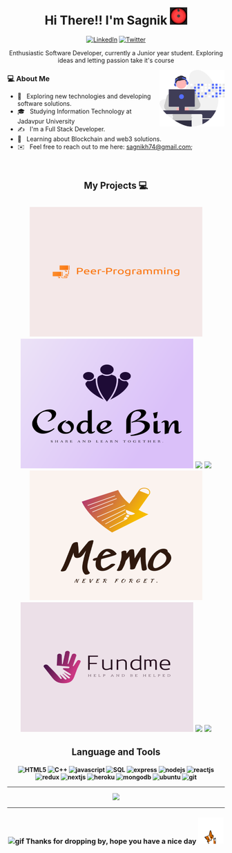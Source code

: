 <p>
  <h1 align = "center"> Hi There!! I'm Sagnik <img src="https://github.com/SagnikH/SagnikH/blob/master/79dn.gif" width="40" height="40" /> </h1>
</p>

<p align = "center">
  <a href = "https://www.linkedin.com/in/sagnik-haldar-126b661b0/"><img src="https://img.shields.io/badge/LinkedIn-0A66C2?style=for-the-badge&logo=linkedin&logoColor=white" alt="LinkedIn" /></a>
  <a href = "https://twitter.com/light_eliee"><img src="https://img.shields.io/badge/Twitter-1DA1F2?style=for-the-badge&logo=twitter&logoColor=white" alt="Twitter" /></a>
</p>

<p align="center">Enthusiastic Software Developer, currently a Junior year student. Exploring ideas and letting passion take it's course</p>

<img src="https://github.com/SagnikH/SagnikH/blob/master/dev.svg" style="width:30%;" align="right"/>

### 💻 About Me

- 🤔 &nbsp; Exploring new technologies and developing software solutions.
- 🎓 &nbsp; Studying Information Technology at Jadavpur University
- ✍️ &nbsp; I'm a Full Stack Developer.
- 🧠 &nbsp; Learning about Blockchain and web3 solutions.
- ✉️ &nbsp; Feel free to reach out to me here: <sagnikh74@gmail.com>;
<br/>

<h2 align = "center"> My Projects 💻<h2>
<p align = "center">
  <img width = "400" height = "300" src = "https://github.com/SagnikH/Peer-Programming/blob/master/default.svg" />
  <img width = "400" height = "300" src = "https://github.com/SagnikH/SagnikH/blob/master/codeBin.svg" />
  <a href = "https://github.com/SagnikH/Peer-Programming"><img src = "https://github-readme-stats.vercel.app/api/pin/?username=SagnikH&repo=Peer-Programming&theme=calm"/></a>
  <a href = "https://github.com/SagnikH/dip_bin"><img src = "https://github-readme-stats.vercel.app/api/pin/?username=SagnikH&repo=dip_bin&theme=calm"/></a>
  <img width = "400" height = "300" src = "https://github.com/SagnikH/SagnikH/blob/master/memo.svg" />
  <img width = "400" height = "300" src = "https://github.com/SagnikH/fundme/blob/main/default.svg" />
  <a href = "https://github.com/SagnikH/ReLink"><img src = "https://github-readme-stats.vercel.app/api/pin/?username=SagnikH&repo=ReLink&theme=calm"/></a>
  <a href = "https://github.com/SagnikH/fundme"><img src = "https://github-readme-stats.vercel.app/api/pin/?username=SagnikH&repo=fundme&theme=calm"/></a>
</p>
 

<h2 align="center">Language and Tools<h4>
 <p align="center">
   <img src="https://cdn.jsdelivr.net/gh/devicons/devicon/icons/html5/html5-plain-wordmark.svg" alt="HTML5" width="40" height="40"/>
   <img src="https://cdn.jsdelivr.net/gh/devicons/devicon/icons/cplusplus/cplusplus-plain.svg" alt="C++" width="40" height="40"/>
   <img src="https://cdn.jsdelivr.net/gh/devicons/devicon/icons/javascript/javascript-plain.svg" alt="javascript" width="40" height="40"/>
   <img src="https://cdn.jsdelivr.net/gh/devicons/devicon/icons/mysql/mysql-plain.svg" alt="SQL" width="40" height"40"/>
   <img src="https://cdn.jsdelivr.net/gh/devicons/devicon/icons/express/express-original-wordmark.svg" alt="express" width="40" height="40"/>
   <img src="https://cdn.jsdelivr.net/gh/devicons/devicon/icons/nodejs/nodejs-plain.svg" alt="nodejs" width="40" height="40"/>
   <img src="https://cdn.jsdelivr.net/gh/devicons/devicon/icons/react/react-original.svg" alt="reactjs" width="40" height="40"/>
   <img src="https://cdn.jsdelivr.net/gh/devicons/devicon/icons/redux/redux-original.svg" alt="redux" width="40" height="40"/>
   <img src="https://cdn.jsdelivr.net/gh/devicons/devicon/icons/nextjs/nextjs-original-wordmark.svg" alt="nextjs" width="40" height="40"/>
   <img src="https://cdn.jsdelivr.net/gh/devicons/devicon/icons/heroku/heroku-original.svg" alt="heroku" width="40" height="40"/>
   <img src="https://cdn.jsdelivr.net/gh/devicons/devicon/icons/mongodb/mongodb-plain-wordmark.svg" alt="mongodb" width="40" height="40"/>
   <img src="https://cdn.jsdelivr.net/gh/devicons/devicon/icons/ubuntu/ubuntu-plain.svg" alt="ubuntu" width="40" height="40"/>
   <img src="https://cdn.jsdelivr.net/gh/devicons/devicon/icons/git/git-original.svg" alt="git" width="40" height="40"/>
 </p>

---

<p align="center">
  <img src="https://github-readme-stats.vercel.app/api/top-langs/?username=SagnikH&theme=midnight-purple&show_icons=true">
</p>
  
--- 
<h3 align="center"><img src="https://res.cloudinary.com/practicaldev/image/fetch/s--Map9cAA0--/c_limit%2Cf_auto%2Cfl_progressive%2Cq_auto%2Cw_880/https://docs.google.com/uc%3Fexport%3Ddownload%26id%3D166Ecq6uBl61U14OUlkHOHIBv2ArKoumJ" alt="gif" width="30" height="30" />    Thanks for dropping by, hope you have a nice day <img src="https://github.com/SagnikH/SagnikH/blob/master/W1ph.gif" alt="gif" width="60" height="60"> <h3>
